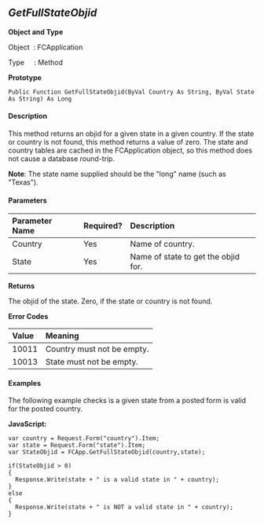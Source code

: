_GetFullStateObjid_
----------------

**Object and Type**

Object  : FCApplication

Type     : Method

**Prototype**

```
Public Function GetFullStateObjid(ByVal Country As String, ByVal State As String) As Long
```

#### Description

This method returns an objid for a given state in a given country. If the state or country is not found, this method returns a value of zero. The state and country tables are cached in the FCApplication object, so this method does not cause a database round-trip.

**Note**: The state name supplied should be the "long" name (such as "Texas").

#### Parameters

| Parameter Name | Required? | Description |
|:--- |:--- |:--- |
| Country | Yes | Name of country. |
| State | Yes | Name of state to get the objid for. |

**Returns**

The objid of the state. Zero, if the state or country is not found.

**Error Codes**

| Value | Meaning |
|:--- |:--- |
| 10011 | Country must not be empty. |
| 10013 | State must not be empty. |

#### Examples

The following example checks is a given state from a posted form is valid for the posted country.

**JavaScript:**
```
var country = Request.Form("country").Item;
var state = Request.Form("state").Item;
var StateObjid = FCApp.GetFullStateObjid(country,state);

if(StateObjid > 0)
{
  Response.Write(state + " is a valid state in " + country);
}
else
{
  Response.Write(state + " is NOT a valid state in " + country);
}
```